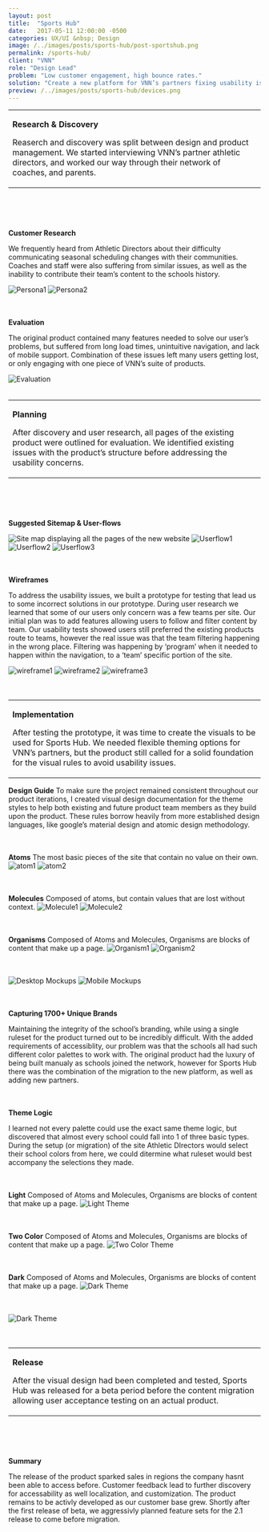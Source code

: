 ```yaml
---
layout: post
title:  "Sports Hub"
date:   2017-05-11 12:00:00 -0500
categories: UX/UI &nbsp; Design
image: /../images/posts/sports-hub/post-sportshub.png
permalink: /sports-hub/
client: "VNN"
role: "Design Lead"
problem: "Low customer engagement, high bounce rates."
solution: "Create a new platform for VNN’s partners fixing usability issues, add mobile support, relieve technical debt, add features to streamline content creation."
preview: /../images/posts/sports-hub/devices.png
---
```


<table class="post-content-section-title">
    <tr>
        <td>
        <p><strong>Research & Discovery</strong></p>
        <p>Reaserch and discovery was split between design and product management. We started interviewing VNN’s partner athletic directors, and worked our way through their network of coaches, and parents. </p>
        </td>
    </tr>
</table>
<br>
<br>
<br>


**Customer Research**

We frequently heard from Athletic Directors about their difficulty communicating seasonal scheduling changes with their communities. Coaches and staff were also suffering from similar issues, as well as the inability to contribute their team’s content to the schools history.

![Persona1](/../images/posts/sports-hub/th/th-persona1.png)
![Persona2](/../images/posts/sports-hub/th/th-persona2.png)
<br>
<br>
<br>


**Evaluation**

The original product contained many features needed to solve our user’s problems, but suffered from long load times, unintuitive navigation, and lack of mobile support. Combination of these issues left many users getting lost, or only engaging with one piece of VNN’s suite of products.

![Evaluation](/../images/posts/sports-hub/th/th-evaluation.png)
<br>
<br>


<table class="post-content-section-title">
    <tr>
        <td>
        <p><strong>Planning</strong></p>
        <p>After discovery and user research, all pages of the existing product were outlined for evaluation. We identified existing issues with the product’s structure before addressing the usability concerns.</p>
        </td>
    </tr>
</table>
<br>
<br>
<br>


**Suggested Sitemap & User-flows**

![Site map displaying all the pages of the new website](/../images/posts/sports-hub/full/full-sitemap.png)
![Userflow1](/../images/posts/sports-hub/th/th-userflow1.png)
![Userflow2](/../images/posts/sports-hub/th/th-userflow2.png)
![Userflow3](/../images/posts/sports-hub/th/th-userflow3.png)
<br>
<br>
<br>


**Wireframes**

To address the usability issues, we built a prototype for testing that lead us to some incorrect solutions in our prototype. During user research we learned that some of our users only concern was a few teams per site.  Our initial plan was to add features allowing users to follow and filter content by team. Our usability tests showed users still preferred the existing products route to teams, however the real issue was that the team filtering happening in the wrong place.  Filtering was happening by ‘program’ when it needed to happen within the navigation, to a ‘team’ specific portion of the site.

![wireframe1](/../images/posts/sports-hub/th/th-wireframe1.png)
![wireframe2](/../images/posts/sports-hub/th/th-wireframe2.png)
![wireframe3](/../images/posts/sports-hub/th/th-wireframe3.png)
<br>
<br>
<br>


<table class="post-content-section-title">
    <tr>
        <td>
        <p><strong>Implementation</strong></p>
        <p>After testing the prototype, it was time to create the visuals to be used for Sports Hub. We needed flexible theming options for VNN’s partners, but the product still called for a solid foundation for the visual rules to avoid usability issues.</p>
        </td>
    </tr>
</table>


**Design Guide**
To make sure the project remained consistent throughout our product iterations, I created visual design documentation for the theme styles to help both existing and future product team members as they build upon the product. These rules borrow heavily from more established design languages, like google’s material design and atomic design methodology.
<br>
<br>
<br>


**Atoms**
The most basic pieces of the site that contain no value on their own.
![atom1](/../images/posts/sports-hub/th/th-atom1.png)
![atom2](/../images/posts/sports-hub/th/th-atom2.png)
<br>
<br>
<br>


**Molecules**
Composed of atoms, but contain values that are lost without context.
![Molecule1](/../images/posts/sports-hub/th/th-molecule1.png)
![Molecule2](/../images/posts/sports-hub/th/th-molecule2.png)
<br>
<br>
<br>


**Organisms**
Composed of Atoms and Molecules, Organisms are blocks of content that make up a page.
![Organism1](/../images/posts/sports-hub/th/th-organism1.png)
![Organism2](/../images/posts/sports-hub/th/th-organism2.png)
<br>
<br>
<br>


![Desktop Mockups](/../images/posts/sports-hub/th/th-desk.png)
![Mobile Mockups](/../images/posts/sports-hub/th/th-mobile.png)
<br>
<br>
<br>


**Capturing 1700+ Unique Brands**

Maintaining the integrity of the school’s branding, while using a single ruleset for the product turned out to be incredibly difficult. With the added requirements of accessiblity, our problem was that the schools all had such different color palettes to work with. The original product had the luxury of being built manualy as schools joined the network, however for Sports Hub there was the combination of the migration to the new platform, as well as adding new partners.
<br>
<br>
<br>


**Theme Logic**

I learned not every palette could use the exact same theme logic, but discovered that almost every school could fall into 1 of three basic types. During the setup (or migration) of the site Athletic DIrectors would select their school colors from here, we could ditermine what ruleset would best accompany the selections they made.
<br>
<br>
<br>


**Light**
Composed of Atoms and Molecules, Organisms are blocks of content that make up a page.
![Light Theme](/../images/posts/sports-hub/th/th-light.png)
<br>
<br>
<br>


**Two Color**
Composed of Atoms and Molecules, Organisms are blocks of content that make up a page.
![Two Color Theme](/../images/posts/sports-hub/th/th-twocolor.png)
<br>
<br>
<br>


**Dark**
Composed of Atoms and Molecules, Organisms are blocks of content that make up a page.
![Dark Theme](/../images/posts/sports-hub/th/th-dark.png)
<br>
<br>
<br>

![Dark Theme](/../images/posts/sports-hub/th/th-altcolors.png)
<br>
<br>
<br>

<table class="post-content-section-title">
    <tr>
        <td>
        <p><strong>Release</strong></p>
        <p>After the visual design had been completed and tested, Sports Hub was released for a beta period before the content migration allowing user acceptance testing on an actual product.</p>
        </td>
    </tr>
</table>
<br>
<br>
<br>





**Summary**

The release of the product sparked sales in regions the company hasnt been able to access before. Customer feedback lead to further discovery for accessability as well localization, and customization. The product remains to be activly developed as our customer base grew. Shortly after the first release of beta, we aggressivly planned feature sets for the 2.1 release to come before migration.
<br>
<br>
<br>
